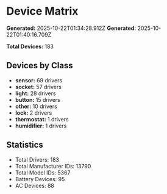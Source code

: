 # Device Matrix

**Generated:** 2025-10-22T01:34:28.912Z
**Generated:** 2025-10-22T01:40:16.709Z

**Total Devices:** 183

## Devices by Class

- **sensor:** 69 drivers
- **socket:** 57 drivers
- **light:** 28 drivers
- **button:** 15 drivers
- **other:** 10 drivers
- **lock:** 2 drivers
- **thermostat:** 1 drivers
- **humidifier:** 1 drivers

## Statistics

- Total Drivers: 183
- Total Manufacturer IDs: 13790
- Total Model IDs: 5367
- Battery Devices: 95
- AC Devices: 88

